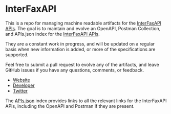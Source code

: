 # InterFaxAPIThis is a repo for managing machine readable artifacts for the [InterFaxAPI APIs](http://www.interfax.net). The goal is to maintain and evolve an OpenAPI, Postman Collection, and APIs.json index for the [InterFaxAPI APIs](http://www.interfax.net).They are a constant work in progress, and will be updated on a regular basis when new information is added, or more of the specifications are supported.Feel free to submit a pull request to evolve any of the artifacts, and leave GitHub issues if you have any questions, comments, or feedback.- [Website](http://www.interfax.net)- [Developer](http://www.interfax.net)- [Twitter](https://twitter.com/interfaxapi)The [APIs.json](https://github.com/api-evangelist/interfaxapi/blob/master/apis.json) index provides links to all the relevant links for the InterFaxAPI APIs, including the OpenAPI and Postman if they are present.